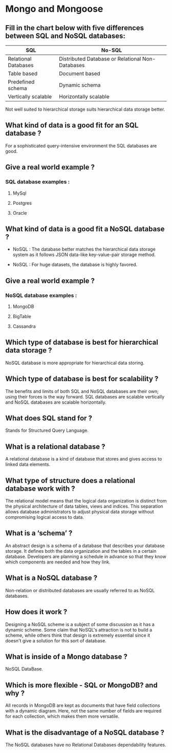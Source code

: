 # Mongo and Mongoose

## Fill in the chart below with five differences between SQL and NoSQL databases:

| SQL | No-SQL |
| ------------ | ------------- |
| Relational Databases | Distributed Database or Relational Non-Databases |
| Table based | Document based |
| Predefined schema | Dynamic schema |
| Vertically scalable | Horizontally scalable |

Not well suited to hierarchical storage suits hierarchical data storage better.

## What kind of data is a good fit for an SQL database ?

For a sophisticated query-intensive environment the SQL databases are good.

## Give a real world example ?

### SQL database examples :

1. MySql

2. Postgres

3. Oracle

## What kind of data is a good fit a NoSQL database ?

* NoSQL : The database better matches the hierarchical data storage system as it follows JSON data-like key-value-pair storage method.

* NoSQL : For huge datasets, the database is highly favored.

## Give a real world example ?

### NoSQL database examples :

1. MongoDB

2. BigTable

3. Cassandra

## Which type of database is best for hierarchical data storage ?

NoSQL database is more appropriate for hierarchical data storing.

## Which type of database is best for scalability ?

The benefits and limits of both SQL and NoSQL databases are their own; using their forces is the way forward. SQL databases are scalable vertically and NoSQL databases are scalable horizontally.

## What does SQL stand for ?

Stands for Structured Query Language.

## What is a relational database ?

A relational database is a kind of database that stores and gives access to linked data elements.

## What type of structure does a relational database work with ?

The relational model means that the logical data organization is distinct from the physical architecture of data tables, views and indices. This separation allows database administrators to adjust physical data storage without compromising logical access to data.

## What is a ‘schema’ ?

An abstract design is a schema of a database that describes your database storage. It defines both the data organization and the tables in a certain database. Developers are planning a schedule in advance so that they know which components are needed and how they link.

## What is a NoSQL database ?

Non-relation or distributed databases are usually referred to as NoSQL databases.

## How does it work ?

Designing a NoSQL scheme is a subject of some discussion as it has a dynamic scheme. Some claim that NoSQL's attraction is not to build a scheme, while others think that design is extremely essential since it doesn't give a solution for this sort of database.

## What is inside of a Mongo database ?

NoSQL DataBase.

## Which is more flexible - SQL or MongoDB? and why ?

All records in MongoDB are kept as documents that have field collections with a dynamic diagram. Here, not the same number of fields are required for each collection, which makes them more versatile.

## What is the disadvantage of a NoSQL database ?

The NoSQL databases have no Relational Databases dependability features.